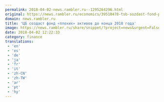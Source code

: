 ```yaml
---
permalink: 2018-04-02-news.rambler.ru--1295264296.html
original: https://news.rambler.ru/economics/39510478-tsb-sozdast-fond-plohih-aktivov-do-kontsa-2018-goda/
domain: news.rambler.ru
title: 'ЦБ создаст фонд «плохих» активов до конца 2018 года'
image: https://news.rambler.ru/share/snippet/?project=news&urgent=False&image=http%3A%2F%2Fnews.rambler.ru%2Fimg%2F2018%2F04%2F02151557.180238.9891.jpg&big=False&title=%D0%A6%D0%91%C2%A0%D1%81%D0%BE%D0%B7%D0%B4%D0%B0%D1%81%D1%82+%D1%84%D0%BE%D0%BD%D0%B4+%C2%AB%D0%BF%D0%BB%D0%BE%D1%85%D0%B8%D1%85%C2%BB+%D0%B0%D0%BA%D1%82%D0%B8%D0%B2%D0%BE%D0%B2+%D0%B4%D0%BE%C2%A0%D0%BA%D0%BE%D0%BD%D1%86%D0%B0+2018+%D0%B3%D0%BE%D0%B4%D0%B0
date: 2018-04-02 12:22:33
category: finance
translations: 
 - 'en'
 - 'es'
 - 'de'
 - 'ja'
 - 'fr'
 - 'it'
 - 'zh-CN'
 - 'zh-TW'
 - 'ar'
 - 'pt'
 - 'hy'
---
```


